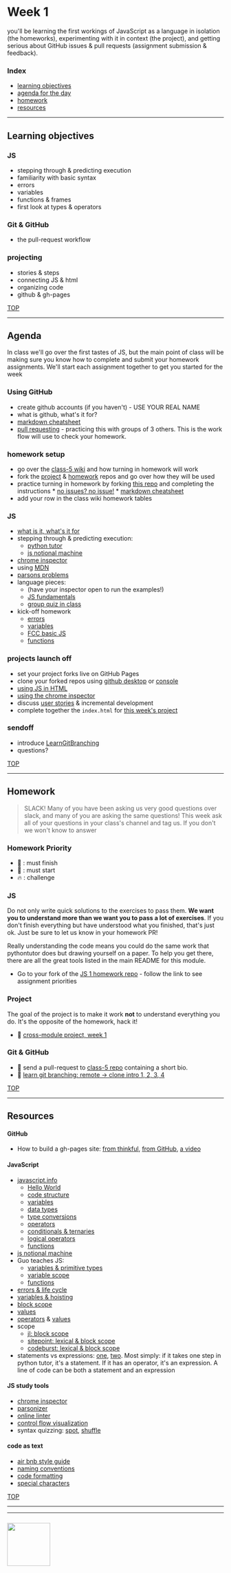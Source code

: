# Week 1

you'll be learning the first workings of JavaScript as a language in isolation (the homeworks), experimenting with it in context (the project), and getting serious about GitHub issues & pull requests (assignment submission & feedback).

### Index
* [learning objectives](#learning-objectives)
* [agenda for the day](#agenda)
* [homework](#homework)
* [resources](#resources)

---

## Learning objectives

### JS
* stepping through & predicting execution
* familiarity with basic syntax
* errors
* variables
* functions & frames
* first look at types & operators

### Git & GitHub
* the pull-request workflow 

### projecting
* stories & steps
* connecting JS & html
* organizing code
* github & gh-pages

[TOP](#week-1)

---

## Agenda

In class we'll go over the first tastes of JS, but the main point of class will be making sure you know how to complete and submit your homework assignments.  We'll start each assignment together to get you started for the week

### Using GitHub
* create github accounts (if you haven't) - USE YOUR REAL NAME
* what is github, what's it for?
* [markdown cheatsheet](https://github.com/adam-p/markdown-here/wiki/Markdown-Cheatsheet)
* [pull requesting](https://github.com/janke-learning/pull-requesting) - practicing this with groups of 3 others.  This is the work flow will use to check your homework.

### homework setup
* go over the [class-5 wiki](https://github.com/HackYourFutureBEHomework/class-5/wiki/module-2---JS-1) and how turning in homework will work
* fork the [project](https://github.com/be-hacking-hyf/javascript-1-cross-module) & [homework](https://github.com/be-hacking-hyf/javascript-1-homework) repos and go over how they will be used
* practice turning in homework by forking [this repo](https://github.com/be-hacking-hyf/first-github-homework) and completing the instructions
      * [no issues? no issue!](https://softwareengineering.stackexchange.com/questions/179468/forking-a-repo-on-github-but-allowing-new-issues-on-the-fork)
      * [markdown cheatsheet](https://github.com/adam-p/markdown-here/wiki/Markdown-Cheatsheet)
* add your row in the class wiki homework tables



### JS
* [what is it, what's it for](https://developer.mozilla.org/en-US/docs/Learn/JavaScript/First_steps/What_is_JavaScript)
* stepping through & predicting execution: 
    * [python tutor](http://www.pythontutor.com/javascript.html#)
    * [js notional machine](https://github.com/janke-learning/js-notional-machine)
* [chrome inspector](https://javascript.info/debugging-chrome)
* using [MDN](https://developer.mozilla.org/en-US/docs/Web/JavaScript/Reference/Global_Objects/String)
* [parsons problems](https://janke-learning.org/parsonizer/)
* language pieces:
    * (have your inspector open to run the examples!)
    * [JS fundamentals](https://github.com/HackYourFuture-CPH/JavaScript/tree/master/fundamentals)
    * [group quiz in class](https://github.com/HackYourFuture-CPH/JavaScript/blob/master/fundamentals/exercises.md)
* kick-off homework 
    * [errors](https://github.com/be-hacking-hyf/javascript-1-homework/blob/master/week-1/jl-errors-formatting.md)
    * [variables](https://github.com/be-hacking-hyf/javascript-1-homework/blob/master/week-1/jl-variables-swaps.md) 
    * [FCC basic JS](https://github.com/be-hacking-hyf/javascript-1-homework/blob/master/week-1/fcc-basic-js-pt-1.md)
    * [functions](https://github.com/be-hacking-hyf/javascript-1-homework/blob/master/week-1/jl-functions.md)

### projects launch off
* set your project forks live on GitHub Pages
* clone your forked repos using [github desktop](https://desktop.github.com) or [console](https://www.wikihow.com/Clone-a-Repository-on-Github)
* [using JS in HTML](https://javascript.info/hello-world)
* [using the chrome inspector](https://javascript.info/debugging-chrome)
* discuss [user stories](http://www.agilemodeling.com/artifacts/userStory.htm) & incremental development
* complete together the ```index.html``` for [this week's project](https://github.com/be-hacking-hyf/javascript-1-cross-module/tree/master/week-1)


### sendoff
* introduce [LearnGitBranching](https://learngitbranching.js.org)
* questions?



[TOP](#week-1)

---

## Homework

> SLACK!  Many of you have been asking us very good questions over slack, and many of you are asking the same questions!  This week ask all of your questions in your class's channel and tag us.  If you don't we won't know to answer

### Homework Priority

* :seedling: : must finish
* :dash: : must start
* :fire: : challenge

### JS

Do not only write quick solutions to the exercises to pass them. **We want you to understand more than we want you to pass a lot of exercises**.
If you don't finish everything but have understood what you finished, that's just ok.  Just be sure to let us know in your homework PR!

Really understanding the code means you could do the same work that pythontutor does but drawing yourself on a paper. To help you get there, there are all the great tools listed in the main README for this module. 

* Go to your fork of the [JS 1 homework repo](https://github.com/be-hacking-hyf/javascript-1-homework) - follow the link to see assignment priorities


### Project

The goal of the project is to make it work __not__ to understand everything you do.  It's the opposite of the homework, hack it!

* :seedling: [cross-module project, week 1](https://github.com/be-hacking-hyf/javascript-1-cross-module/week-1)


### Git & GitHub
* :seedling: send a pull-request to [class-5 repo](https://github.com/HackYourFutureBEHomework/class-5/tree/master/bios) containing a short bio.
* :dash: [learn git branching: remote -> clone intro 1, 2, 3, 4](https://learngitbranching.js.org/) 

[TOP](#week-1)

---

## Resources

#### GitHub 
* How to build a gh-pages site:  [from thinkful](https://www.thinkful.com/learn/a-guide-to-using-github-pages/), [from GitHub](https://help.github.com/articles/configuring-a-publishing-source-for-github-pages/), [a video](https://help.github.com/articles/configuring-a-publishing-source-for-github-pages/)


#### JavaScript
* [javascript.info](http://javascript.info/)
    * [Hello World](https://javascript.info/hello-world)
    * [code structure](https://javascript.info/structure)
    * [variables](https://javascript.info/variables)
    * [data types](https://javascript.info/types)
    * [type conversions](https://javascript.info/first-steps)
    * [operators](https://javascript.info/operators)
    * [conditionals & ternaries](https://javascript.info/ifelse)
    * [logical operators](https://javascript.info/logical-operators)
    * [functions](https://javascript.info/function-basics)
* [js notional machine](https://github.com/janke-learning/js-notional-machine)
* Guo teaches JS:
    * [variables & primitive types](https://www.youtube.com/watch?v=pHt_tKYUgbo&list=PLzV58Zm8FuBJFfQN5il3ujx6FDAY8Ds3u&index=2)
    * [variable scope](https://www.youtube.com/watch?v=9O-PCTfT6Rs&list=PLzV58Zm8FuBJFfQN5il3ujx6FDAY8Ds3u&index=3)
    * [functions](https://www.youtube.com/watch?v=bJUmxDsaduY&list=PLzV58Zm8FuBJFfQN5il3ujx6FDAY8Ds3u&index=6)
* [errors & life cycle](https://github.com/janke-learning/errors-and-life-cycle)
* [variables & hoisting](https://github.com/janke-learning/variables-and-hoisting)
* [block scope](https://github.com/janke-learning/block-scope-let-vs-var)
* [values](https://github.com/HackYourFutureBelgium/fundamentals/blob/master/fundamentals/values.md)
* [operators](https://github.com/HackYourFutureBelgium/fundamentals/blob/master/fundamentals/operators.md) & [values](https://github.com/HackYourFutureBelgium/fundamentals/blob/master/fundamentals/values.md)
* scope
    * [jl: block scope](https://github.com/janke-learning/block-scope-let-vs-var)
    * [sitepoint: lexical & block scope](https://www.sitepoint.com/demystifying-javascript-variable-scope-hoisting/)
    * [codeburst: lexical & block scope](https://codeburst.io/javascript-learn-understand-scope-f53d6592c726)
* statements vs expressions: [one](https://en.hexlet.io/courses/intro_to_programming/lessons/expressions/theory_unit), [two](https://dev.to/promhize/javascript-in-depth-all-you-need-to-know-about-expressions-statements-and-expression-statements-5k2). Most simply: if it takes one step in python tutor, it's a statement.  If it has an operator, it's an expression.  A line of code can be both a statement and an expression

#### JS study tools
* [chrome inspector](https://javascript.info/debugging-chrome)
* [parsonizer](https://janke-learning.org/parsonizer/)
* [online linter](https://janke-learning.org/linter)
* [control flow visualization](https://janke-learning.org/flowviz/)
* syntax quizzing: [spot](https://janke-learning.org/spot), [shuffle](https://janke-learning.org/shuffle)

#### code as text
* [air bnb style guide](https://github.com/airbnb/javascript)
* [naming conventions](https://github.com/HackYourFuture/fundamentals/blob/master/fundamentals/naming_conventions.md)
* [code formatting](https://github.com/HackYourFutureBelgium/fundamentals/blob/master/fundamentals/code_formatting.md)
* [special characters](https://github.com/HackYourFuture/fundamentals/blob/master/fundamentals/names_of_special_characters.md)

[TOP](#week-1)

___
___
### <a href="https://hackyourfuture.be" target="_blank"><img src="https://pbs.twimg.com/profile_images/984474625009741824/Bs_qKx6-_400x400.jpg" width="100" height="100"></img></a>

